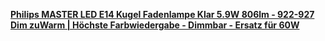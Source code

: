 [**Philips MASTER LED E14 Kugel Fadenlampe Klar 5.9W 806lm - 922-927 Dim zuWarm | Höchste Farbwiedergabe - Dimmbar - Ersatz für 60W**](https://www.beleuchtungdirekt.de/philips-master-led-e14-kugel-fadenlampe-klar-5-9w-806lm-922-927-dim-zuwarm-hochste-farbwiedergabe-dimmbar-ersatz-fur-60w-8719514449619)